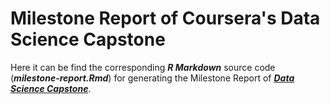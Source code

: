 # Milestone Report of Coursera's Data Science Capstone 

Here it can be find the corresponding ***R Markdown*** source code (***milestone-report.Rmd***) for generating the Milestone Report of [***Data Science Capstone***](https://www.coursera.org/learn/data-science-project).
